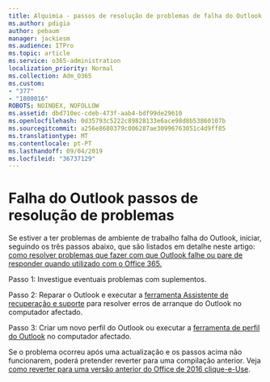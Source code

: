 ```yaml
---
title: Alquimia - passos de resolução de problemas de falha do Outlook
ms.author: pdigia
author: pebaum
manager: jackiesm
ms.audience: ITPro
ms.topic: article
ms.service: o365-administration
localization_priority: Normal
ms.collection: Adm_O365
ms.custom:
- "377"
- "1800016"
ROBOTS: NOINDEX, NOFOLLOW
ms.assetid: dbd710ec-cdeb-473f-aab4-bdf99de29610
ms.openlocfilehash: 0d35793c5222c89828133e6ace98d8b53860107b
ms.sourcegitcommit: a256e8680379c006287ae30996763051c4d9ff85
ms.translationtype: MT
ms.contentlocale: pt-PT
ms.lasthandoff: 09/04/2019
ms.locfileid: "36737129"
---
```

# <a name="outlook-crash-troubleshooting-steps"></a>Falha do Outlook passos de resolução de problemas

Se estiver a ter problemas de ambiente de trabalho falha do Outlook, iniciar, seguindo os três passos abaixo, que são listados em detalhe neste artigo: [como resolver problemas que fazer com que Outlook falhe ou pare de responder quando utilizado com o Office 365.](https://docs.microsoft.com/exchange/troubleshoot/outlook-crashes/crash-issues)
  
Passo 1: Investigue eventuais problemas com suplementos.
  
Passo 2: Reparar o Outlook e executar a [ferramenta Assistente de recuperação e suporte](https://aka.ms/SaRA-OutlookWontStart) para resolver erros de arranque do Outlook no computador afectado.
  
Passo 3: Criar um novo perfil do Outlook ou executar a [ferramenta de perfil do Outlook](https://aka.ms/SaRA-OutlookSetupProfile) no computador afectado.
  
Se o problema ocorreu após uma actualização e os passos acima não funcionarem, poderá pretender reverter para uma compilação anterior. Veja [como reverter para uma versão anterior do Office de 2016 clique-e-Use](https://support.microsoft.com/help/2770432).
  